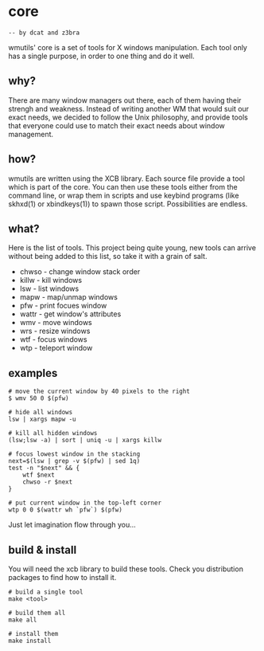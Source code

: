 
core
====
    -- by dcat and z3bra

wmutils' core is a set of tools for X windows manipulation. Each tool only has
a single purpose, in order to one thing and do it well.

why?
----

There are many window managers out there, each of them having their strengh and
weakness. Instead of writing another WM that would suit our exact needs, we
decided to follow the Unix philosophy, and provide tools that everyone could use
to match their exact needs about window management.

how?
----

wmutils are written using the XCB library. Each source file provide a tool which
is part of the core. You can then use these tools either from the command line,
or wrap them in scripts and use keybind programs (like skhxd(1) or xbindkeys(1))
to spawn those script. Possibilities are endless.

what?
-----

Here is the list of tools. This project being quite young, new tools can arrive
without being added to this list, so take it with a grain of salt.

* chwso - change window stack order
* killw - kill windows
* lsw   - list windows
* mapw  - map/unmap windows
* pfw   - print focues window
* wattr - get window's attributes
* wmv   - move windows
* wrs   - resize windows
* wtf   - focus windows
* wtp   - teleport window

examples
--------

    # move the current window by 40 pixels to the right
    $ wmv 50 0 $(pfw)

    # hide all windows
    lsw | xargs mapw -u

    # kill all hidden windows
    (lsw;lsw -a) | sort | uniq -u | xargs killw

    # focus lowest window in the stacking
    next=$(lsw | grep -v $(pfw) | sed 1q)
    test -n "$next" && {
        wtf $next
        chwso -r $next
    }

    # put current window in the top-left corner
    wtp 0 0 $(wattr wh `pfw`) $(pfw)

Just let imagination flow through you...

build & install
---------------

You will need the xcb library to build these tools. Check you distribution
packages to find how to install it.

    # build a single tool
    make <tool>

    # build them all
    make all

    # install them
    make install
